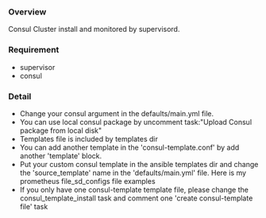 ### Overview
Consul Cluster install and monitored by supervisord.
### Requirement
* supervisor
* consul
### Detail
* Change your consul argument in the defaults/main.yml file.
* You can use local consul package by uncomment task:"Upload Consul package from local disk" 
* Templates file is included by templates dir
* You can add another template in the 'consul-template.conf' by add another 'template' block.
* Put your custom consul template in the ansible templates dir and change the 'source_template' name in the 'defaults/main.yml' file. Here is my prometheus file_sd_configs file examples
*  If you only have one consul-template template file, please change the consul_template_install task and comment one 'create consul-template file' task